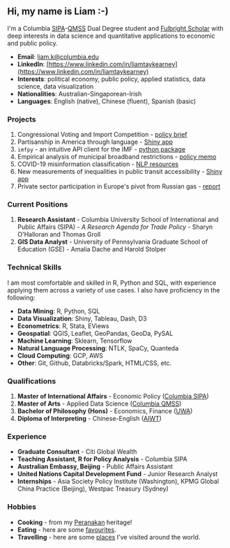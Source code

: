 ## Hi, my name is Liam :-)

I'm a Columbia [SIPA](https://www.sipa.columbia.edu/)-[QMSS](https://www.qmss.columbia.edu/) Dual Degree student and [Fulbright Scholar](https://www.fulbright.org.au/scholarships/anne-wexler-australian/) with deep interests in data science and quantitative applications to economic and public policy.

- **Email**: [liam.k@columbia.edu](mailto:liam.k@columbia.edu)
- **LinkedIn**: [https://www.linkedin.com/in/liamtaykearney](https://www.linkedin.com/in/liamtaykearney)
- **Interests**: political economy, public policy, applied statistics, data science, data visualization
- **Nationalities**: Australian-Singaporean-Irish
- **Languages**: English (native), Chinese (fluent), Spanish (basic)



### Projects

1. Congressional Voting and Import Competition - [policy brief](subpages/congress_trade.md)
2. Partisanship in America through language - [Shiny app](https://newsapp-for-newsroom.shinyapps.io/partisanship-in-america/)
3. `imfpy` - an intuitive API client for the IMF - [python package](subpages/imfpy.md)
4. Empirical analysis of municipal broadband restrictions - [policy memo](subpages/broadband.md)
5. COVID-19 misinformation classification - [NLP resources](subpages/covid_misinfo.md)
6. New measurements of inequalities in public transit accessibility - [Shiny app](https://ltk2118.shinyapps.io/nyc-transit/)
7. Private sector participation in Europe's pivot from Russian gas - [report](subpages/citi.md)



### Current Positions

1. **Research Assistant** - Columbia University School of International and Public Affairs (SIPA) - *A Research Agenda for Trade Policy* - Sharyn O'Halloran and Thomas Groll
2. **GIS Data Analyst** - University of Pennsylvania Graduate School of Education (GSE) - Amalia Dache and Harold Stolper



### Technical Skills

I am most comfortable and skilled in R, Python and SQL, with experience applying them across a variety of use cases. I also have proficiency in the following:

- **Data Mining**: R, Python, SQL
- **Data Visualization**: Shiny, Tableau, Dash, D3
- **Econometrics**: R, Stata, EViews
- **Geospatial**: QGIS, Leaflet, GeoPandas, GeoDa, PySAL
- **Machine Learning**: Sklearn, Tensorflow
- **Natural Language Processing**: NTLK, SpaCy, Quanteda 
- **Cloud Computing**: GCP, AWS
- **Other**: Git, Github, Databricks/Spark, HTML/CSS, etc.



### Qualifications

1. **Master of International Affairs** - Economic Policy ([Columbia SIPA](https://www.sipa.columbia.edu/))
2. **Master of Arts** - Applied Data Science ([Columbia QMSS](https://www.qmss.columbia.edu/))
3. **Bachelor of Philosophy (Hons)** - Economics, Finance ([UWA](https://www.uwa.edu.au/study/courses/bachelor-of-philosophy))
4. **Diploma of Interpreting** - Chinese-English ([AIWT](https://www.aiwt.edu.au/courses/psp50916-diploma-of-interpreting-lote-english/))



### Experience

* **Graduate Consultant** - Citi Global Wealth
* **Teaching Assistant, R for Policy Analysis** - Columbia SIPA
* **Australian Embassy, Beijing** - Public Affairs Assistant
* **United Nations Capital Development Fund** - Junior Research Analyst
* **Internships** - Asia Society Policy Institute (Washington), KPMG Global China Practice (Beijing), Westpac Treasury (Sydney)



### Hobbies

* **Cooking** - from my [Peranakan](https://en.wikipedia.org/wiki/Peranakan_cuisine#:~:text=Peranakan%20cuisine%20or%20Nyonya%20cuisine,inter%2Dmarrying%20with%20local%20Malays.&text=The%20cuisine%20combines%20Chinese%2C%20Malay,South%20Indian%2C%20and%20other%20influences.) heritage!
* **Eating** - here are some [favourites](subpages/food.md).
* **Travelling** - here are some [places](subpages/places.md) I've visited around the world.

